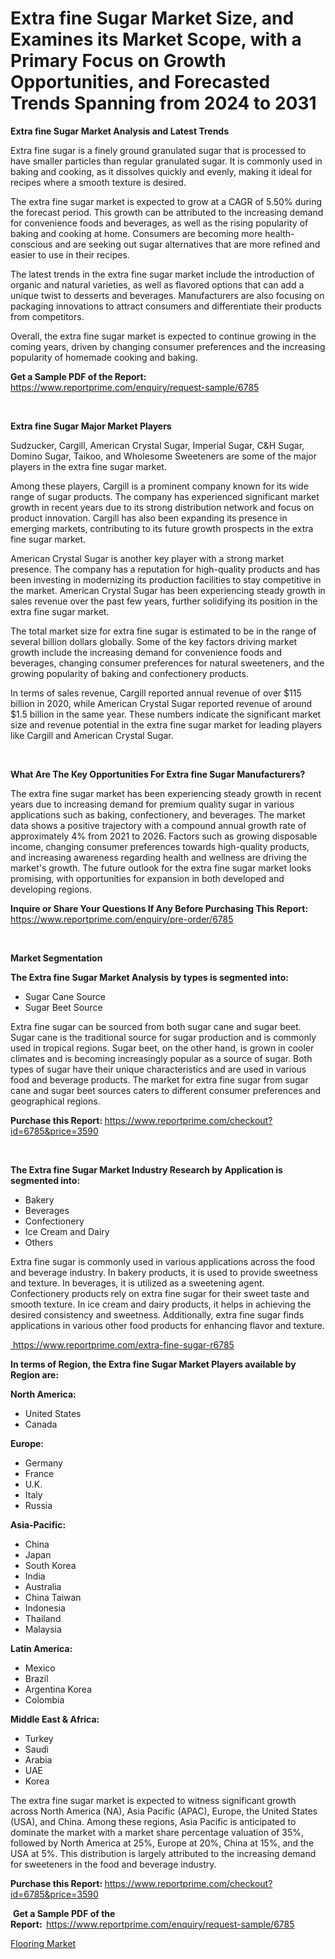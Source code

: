 <p><h1>Extra fine Sugar Market Size, and Examines its Market Scope, with a Primary Focus on Growth Opportunities, and Forecasted Trends Spanning from 2024 to 2031</h1></p><p><strong>Extra fine Sugar Market Analysis and Latest Trends</strong></p>
<p><p>Extra fine sugar is a finely ground granulated sugar that is processed to have smaller particles than regular granulated sugar. It is commonly used in baking and cooking, as it dissolves quickly and evenly, making it ideal for recipes where a smooth texture is desired.</p><p>The extra fine sugar market is expected to grow at a CAGR of 5.50% during the forecast period. This growth can be attributed to the increasing demand for convenience foods and beverages, as well as the rising popularity of baking and cooking at home. Consumers are becoming more health-conscious and are seeking out sugar alternatives that are more refined and easier to use in their recipes.</p><p>The latest trends in the extra fine sugar market include the introduction of organic and natural varieties, as well as flavored options that can add a unique twist to desserts and beverages. Manufacturers are also focusing on packaging innovations to attract consumers and differentiate their products from competitors.</p><p>Overall, the extra fine sugar market is expected to continue growing in the coming years, driven by changing consumer preferences and the increasing popularity of homemade cooking and baking.</p></p>
<p><strong>Get a Sample PDF of the Report:&nbsp;</strong> <a href="https://www.reportprime.com/enquiry/request-sample/6785">https://www.reportprime.com/enquiry/request-sample/6785</a></p>
<p>&nbsp;</p>
<p><strong>Extra fine Sugar Major Market Players</strong></p>
<p><p>Sudzucker, Cargill, American Crystal Sugar, Imperial Sugar, C&H Sugar, Domino Sugar, Taikoo, and Wholesome Sweeteners are some of the major players in the extra fine sugar market.</p><p>Among these players, Cargill is a prominent company known for its wide range of sugar products. The company has experienced significant market growth in recent years due to its strong distribution network and focus on product innovation. Cargill has also been expanding its presence in emerging markets, contributing to its future growth prospects in the extra fine sugar market.</p><p>American Crystal Sugar is another key player with a strong market presence. The company has a reputation for high-quality products and has been investing in modernizing its production facilities to stay competitive in the market. American Crystal Sugar has been experiencing steady growth in sales revenue over the past few years, further solidifying its position in the extra fine sugar market.</p><p>The total market size for extra fine sugar is estimated to be in the range of several billion dollars globally. Some of the key factors driving market growth include the increasing demand for convenience foods and beverages, changing consumer preferences for natural sweeteners, and the growing popularity of baking and confectionery products.</p><p>In terms of sales revenue, Cargill reported annual revenue of over $115 billion in 2020, while American Crystal Sugar reported revenue of around $1.5 billion in the same year. These numbers indicate the significant market size and revenue potential in the extra fine sugar market for leading players like Cargill and American Crystal Sugar.</p></p>
<p>&nbsp;</p>
<p><strong>What Are The Key Opportunities For Extra fine Sugar Manufacturers?</strong></p>
<p><p>The extra fine sugar market has been experiencing steady growth in recent years due to increasing demand for premium quality sugar in various applications such as baking, confectionery, and beverages. The market data shows a positive trajectory with a compound annual growth rate of approximately 4% from 2021 to 2026. Factors such as growing disposable income, changing consumer preferences towards high-quality products, and increasing awareness regarding health and wellness are driving the market's growth. The future outlook for the extra fine sugar market looks promising, with opportunities for expansion in both developed and developing regions.</p></p>
<p><strong>Inquire or Share Your Questions If Any Before Purchasing This Report:</strong> <a href="https://www.reportprime.com/enquiry/pre-order/6785">https://www.reportprime.com/enquiry/pre-order/6785</a></p>
<p>&nbsp;</p>
<p><strong>Market Segmentation</strong></p>
<p><strong>The Extra fine Sugar Market Analysis by types is segmented into:</strong></p>
<p><ul><li>Sugar Cane Source</li><li>Sugar Beet Source</li></ul></p>
<p><p>Extra fine sugar can be sourced from both sugar cane and sugar beet. Sugar cane is the traditional source for sugar production and is commonly used in tropical regions. Sugar beet, on the other hand, is grown in cooler climates and is becoming increasingly popular as a source of sugar. Both types of sugar have their unique characteristics and are used in various food and beverage products. The market for extra fine sugar from sugar cane and sugar beet sources caters to different consumer preferences and geographical regions.</p></p>
<p><strong>Purchase this Report:&nbsp;</strong><a href="https://www.reportprime.com/checkout?id=6785&price=3590">https://www.reportprime.com/checkout?id=6785&price=3590</a></p>
<p>&nbsp;</p>
<p><strong>The Extra fine Sugar Market Industry Research by Application is segmented into:</strong></p>
<p><ul><li>Bakery</li><li>Beverages</li><li>Confectionery</li><li>Ice Cream and Dairy</li><li>Others</li></ul></p>
<p><p>Extra fine sugar is commonly used in various applications across the food and beverage industry. In bakery products, it is used to provide sweetness and texture. In beverages, it is utilized as a sweetening agent. Confectionery products rely on extra fine sugar for their sweet taste and smooth texture. In ice cream and dairy products, it helps in achieving the desired consistency and sweetness. Additionally, extra fine sugar finds applications in various other food products for enhancing flavor and texture.</p></p>
<p><a href="https://www.reportprime.com/extra-fine-sugar-r6785">&nbsp;https://www.reportprime.com/extra-fine-sugar-r6785</a></p>
<p><strong>In terms of Region, the Extra fine Sugar Market Players available by Region are:</strong></p>
<p>
    <p> <strong> North America: </strong>
        <ul>
            <li>United States</li>
            <li>Canada</li>
        </ul>
        </p> 
    <p> <strong> Europe: </strong>
        <ul>
            <li>Germany</li>
            <li>France</li>
            <li>U.K.</li>
            <li>Italy</li>
            <li>Russia</li>
        </ul>
        </p> 
    <p> <strong> Asia-Pacific: </strong>
        <ul>
            <li>China</li>
            <li>Japan</li>
            <li>South Korea</li>
            <li>India</li>
            <li>Australia</li>
            <li>China Taiwan</li>
            <li>Indonesia</li>
            <li>Thailand</li>
            <li>Malaysia</li>
        </ul>
        </p> 
    <p> <strong> Latin America: </strong>
        <ul>
            <li>Mexico</li>
            <li>Brazil</li>
            <li>Argentina Korea</li>
            <li>Colombia</li>
        </ul>
        </p> 
    <p> <strong> Middle East & Africa: </strong>
        <ul>
            <li>Turkey</li>
            <li>Saudi</li>
            <li>Arabia</li>
            <li>UAE</li>
            <li>Korea</li>
        </ul>
    </p>
    </p>
<p><p>The extra fine sugar market is expected to witness significant growth across North America (NA), Asia Pacific (APAC), Europe, the United States (USA), and China. Among these regions, Asia Pacific is anticipated to dominate the market with a market share percentage valuation of 35%, followed by North America at 25%, Europe at 20%, China at 15%, and the USA at 5%. This distribution is largely attributed to the increasing demand for sweeteners in the food and beverage industry.</p></p>
<p><strong>Purchase this Report: </strong><a href="https://www.reportprime.com/checkout?id=6785&price=3590">https://www.reportprime.com/checkout?id=6785&price=3590</a></p>
<p>&nbsp;<strong>Get a Sample PDF of the Report:&nbsp;&nbsp;</strong><a href="https://www.reportprime.com/enquiry/request-sample/6785">https://www.reportprime.com/enquiry/request-sample/6785</a></p>
<p><strong></strong></p>
<p><p><a href="https://meowing-lemming-dd3.notion.site/Flooring-Market-Size-Market-Share-and-Global-Market-Analysis-Report-2024-2031-6271697e5b214f8db3e111fc3588a83f">Flooring Market</a></p></p>